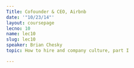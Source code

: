 ```yaml
---
Title: Cofounder & CEO, Airbnb
date: '"10/23/14"'
layout: coursepage
lecno: 10
name: lec10
slug: lec10
speaker: Brian Chesky
topic: How to hire and company culture, part I

---
```

